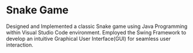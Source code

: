 # Snake Game
Designed and Implemented a classic Snake game using Java Programming within Visual Studio Code environment.
Employed the Swing Framework to develop an intuitive Graphical User Interface(GUI) for seamless user interaction.
